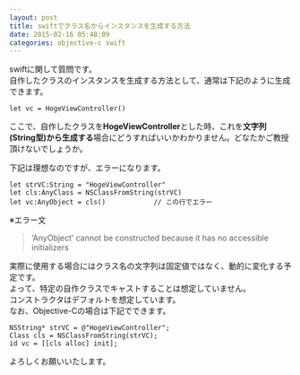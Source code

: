 ```yaml
---
layout: post
title: swiftでクラス名からインスタンスを生成する方法
date: 2015-02-16 05:48:09
categories: objective-c swift
---
```

<!-- {% raw %} -->
<p>swiftに関して質問です。<br>
自作したクラスのインスタンスを生成する方法として、通常は下記のように生成できます。</p>

<pre><code>let vc = HogeViewController()
</code></pre>

<p>ここで、自作したクラスを<strong>HogeViewController</strong>とした時、これを<strong>文字列(String型)から生成する</strong>場合にどうすればいいかわかりません。どなたかご教授頂けないでしょうか。</p>

<p>下記は理想なのですが、エラーになります。</p>

<pre><code>let strVC:String = "HogeViewController"
let cls:AnyClass = NSClassFromString(strVC)
let vc:AnyObject = cls()            // この行でエラー
</code></pre>

<p>※エラー文</p>

<blockquote>
  <p>‘AnyObject’ cannot be constructed because it has no accessible initializers</p>
</blockquote>

<p>実際に使用する場合にはクラス名の文字列は固定値ではなく、動的に変化する予定です。<br>
よって、特定の自作クラスでキャストすることは想定していません。<br>
コンストラクタはデフォルトを想定しています。<br>
なお、Objective-Cの場合は下記でできます。</p>

<pre><code>NSString* strVC = @"HogeViewController";
Class cls = NSClassFromString(strVC);
id vc = [[cls alloc] init];
</code></pre>

<p>よろしくお願いいたします。</p>
<!-- {% endraw %} -->
